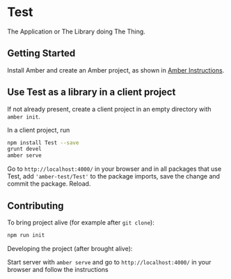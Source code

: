 # Test

The Application or The Library doing The Thing.

## Getting Started

Install Amber and create an Amber project,
as shown in [Amber Instructions](https://lolg.it/amber/amber#prerequisities).

## Use Test as a library in a client project

If not already present, create a client project
in an empty directory with `amber init`.

In a client project, run

```sh
npm install Test --save
grunt devel
amber serve
```

Go to `http://localhost:4000/` in your browser and
in all packages that use Test,
add `'amber-test/Test'` to the package imports,
save the change and commit the package. Reload.

## Contributing

To bring project alive (for example after `git clone`):

```sh
npm run init
```

Developing the project (after brought alive):
 
Start server with `amber serve` and go to `http://localhost:4000/` in your browser and follow the instructions
